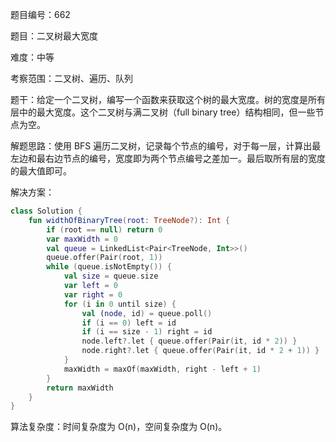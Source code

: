 题目编号：662

题目：二叉树最大宽度

难度：中等

考察范围：二叉树、遍历、队列

题干：给定一个二叉树，编写一个函数来获取这个树的最大宽度。树的宽度是所有层中的最大宽度。这个二叉树与满二叉树（full binary tree）结构相同，但一些节点为空。

解题思路：使用 BFS 遍历二叉树，记录每个节点的编号，对于每一层，计算出最左边和最右边节点的编号，宽度即为两个节点编号之差加一。最后取所有层的宽度的最大值即可。

解决方案：

```kotlin
class Solution {
    fun widthOfBinaryTree(root: TreeNode?): Int {
        if (root == null) return 0
        var maxWidth = 0
        val queue = LinkedList<Pair<TreeNode, Int>>()
        queue.offer(Pair(root, 1))
        while (queue.isNotEmpty()) {
            val size = queue.size
            var left = 0
            var right = 0
            for (i in 0 until size) {
                val (node, id) = queue.poll()
                if (i == 0) left = id
                if (i == size - 1) right = id
                node.left?.let { queue.offer(Pair(it, id * 2)) }
                node.right?.let { queue.offer(Pair(it, id * 2 + 1)) }
            }
            maxWidth = maxOf(maxWidth, right - left + 1)
        }
        return maxWidth
    }
}
```

算法复杂度：时间复杂度为 O(n)，空间复杂度为 O(n)。